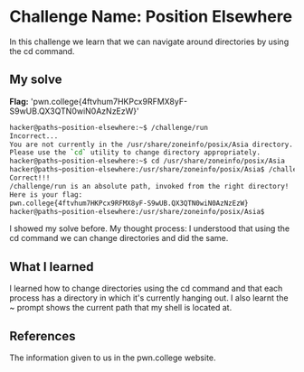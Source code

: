 # Challenge Name: Position Elsewhere
In this challenge we learn that we can navigate around directories by using the cd command.

## My solve
**Flag:** 'pwn.college{4ftvhum7HKPcx9RFMX8yF-S9wUB.QX3QTN0wiN0AzNzEzW}'
```bash
hacker@paths~position-elsewhere:~$ /challenge/run
Incorrect...
You are not currently in the /usr/share/zoneinfo/posix/Asia directory.
Please use the `cd` utility to change directory appropriately.
hacker@paths~position-elsewhere:~$ cd /usr/share/zoneinfo/posix/Asia
hacker@paths~position-elsewhere:/usr/share/zoneinfo/posix/Asia$ /challenge/run
Correct!!!
/challenge/run is an absolute path, invoked from the right directory!
Here is your flag:
pwn.college{4ftvhum7HKPcx9RFMX8yF-S9wUB.QX3QTN0wiN0AzNzEzW}
hacker@paths~position-elsewhere:/usr/share/zoneinfo/posix/Asia$
```

I showed my solve before.
My thought process: I understood that using the cd command we can change directories and did the same.
## What I learned
I learned how to change directories using the cd command and that each process has a directory in which it's currently hanging out. I also learnt the ~ prompt shows the current path that my shell is located at.
## References
The information given to us in the pwn.college website.
